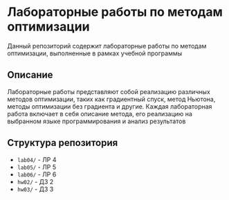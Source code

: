 # Лабораторные работы по методам оптимизации

Данный репозиторий содержит лабораторные работы по методам оптимизации, выполненные в рамках учебной программы

## Описание

Лабораторные работы представляют собой реализацию различных методов оптимизации, таких как градиентный спуск, метод Ньютона, методы оптимизации без градиента и другие. Каждая лабораторная работа включает в себя описание метода, его реализацию на выбранном языке программирования и анализ результатов

## Структура репозитория

- `lab04/` - ЛР 4
- `lab05/` - ЛР 5
- `lab06/` - ЛР 6
- `hw02/` - ДЗ 2
- `hw03/` - ДЗ 3